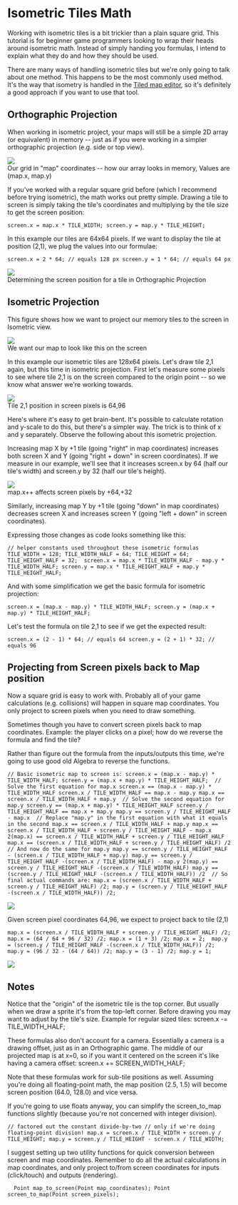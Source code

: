 # Isometric Tiles Math

Working with isometric tiles is a bit trickier than a plain square grid. This tutorial is for beginner game programmers looking to wrap their heads around isometric math. Instead of simply handing you formulas, I intend to explain what they do and how they should be used.

There are many ways of handling isometric tiles but we're only going to talk about one method. This happens to be the most commonly used method. It's the way that isometry is handled in the [Tiled map editor](http://mapeditor.org/), so it's definitely a good approach if you want to use that tool.

## Orthographic Projection

When working in isometric project, your maps will still be a simple 2D array (or equivalent) in memory -- just as if you were working in a simpler orthographic projection (e.g. side or top view).

![](https://clintbellanger.net/articles/isometric_math/images/map_coordinates.png)  
Our grid in "map" coordinates -- how our array looks in memory, Values are (map.x, map.y)

If you've worked with a regular square grid before (which I recommend before trying isometric), the math works out pretty simple. Drawing a tile to screen is simply taking the tile's coordinates and multiplying by the tile size to get the screen position:

`screen.x = map.x * TILE_WIDTH; screen.y = map.y * TILE_HEIGHT;`

In this example our tiles are 64x64 pixels. If we want to display the tile at position (2,1), we plug the values into our formulae:

`screen.x = 2 * 64; // equals 128 px screen.y = 1 * 64; // equals 64 px`

![](https://clintbellanger.net/articles/isometric_math/images/orthographic_projection.png)  
Determining the screen position for a tile in Orthographic Projection

## Isometric Projection

This figure shows how we want to project our memory tiles to the screen in Isometric view.

![](https://clintbellanger.net/articles/isometric_math/images/screen_coordinates.png)  
We want our map to look like this on the screen

In this example our isometric tiles are 128x64 pixels. Let's draw tile 2,1 again, but this time in isometric projection. First let's measure some pixels to see where tile 2,1 is on the screen compared to the origin point -- so we know what answer we're working towards.

![](https://clintbellanger.net/articles/isometric_math/images/iso_map_to_screen.png)  
Tile 2,1 position in screen pixels is 64,96

Here's where it's easy to get brain-bent. It's possible to calculate rotation and y-scale to do this, but there's a simpler way. The trick is to think of x and y separately. Observe the following about this isometric projection.

Increasing map X by +1 tile (going "right" in map coordinates) increases both screen X and Y (going "right + down" in screen coordinates). If we measure in our example, we'll see that it increases screen.x by 64 (half our tile's width) and screen.y by 32 (half our tile's height).

![](https://clintbellanger.net/articles/isometric_math/images/tracing_axis.png)  
map.x++ affects screen pixels by +64,+32

Similarly, increasing map Y by +1 tile (going "down" in map coordinates) decreases screen X and increases screen Y (going "left + down" in screen coordinates).

Expressing those changes as code looks something like this:

`// helper constants used throughout these isometric formulas TILE_WIDTH = 128; TILE_WIDTH_HALF = 64; TILE_HEIGHT = 64; TILE_HEIGHT_HALF = 32;  screen.x = map.x * TILE_WIDTH_HALF - map.y * TILE_WIDTH_HALF; screen.y = map.x * TILE_HEIGHT_HALF + map.y * TILE_HEIGHT_HALF;`

And with some simplification we get the basic formula for isometric projection:

`screen.x = (map.x - map.y) * TILE_WIDTH_HALF; screen.y = (map.x + map.y) * TILE_HEIGHT_HALF;`

Let's test the formula on tile 2,1 to see if we get the expected result:

`screen.x = (2 - 1) * 64; // equals 64 screen.y = (2 + 1) * 32; // equals 96`

## Projecting from Screen pixels back to Map position

Now a square grid is easy to work with. Probably all of your game calculations (e.g. collisions) will happen in square map coordinates. You only project to screen pixels when you need to draw something.

Sometimes though you have to convert screen pixels back to map coordinates. Example: the player clicks on a pixel; how do we reverse the formula and find the tile?

Rather than figure out the formula from the inputs/outputs this time, we're going to use good old Algebra to reverse the functions.

`// Basic isometric map to screen is: screen.x = (map.x - map.y) * TILE_WIDTH_HALF; screen.y = (map.x + map.y) * TILE_HEIGHT_HALF;  // Solve the first equation for map.x screen.x == (map.x - map.y) * TILE_WIDTH_HALF screen.x / TILE_WIDTH_HALF == map.x - map.y map.x == screen.x / TILE_WIDTH_HALF + map.y  // Solve the second equation for map.y screen.y == (map.x + map.y) * TILE_HEIGHT_HALF screen.y / TILE_HEIGHT_HALF == map.x + map.y map.y == screen.y / TILE_HEIGHT_HALF - map.x  // Replace "map.y" in the first equation with what it equals in the second map.x == screen.x / TILE_WIDTH_HALF + map.y map.x == screen.x / TILE_WIDTH_HALF + screen.y / TILE_HEIGHT_HALF - map.x 2(map.x) == screen.x / TILE_WIDTH_HALF + screen.y / TILE_HEIGHT_HALF map.x == (screen.x / TILE_WIDTH_HALF + screen.y / TILE_HEIGHT_HALF) /2  // And now do the same for map.y map.y == screen.y / TILE_HEIGHT_HALF - (screen.x / TILE_WIDTH_HALF + map.y) map.y == screen.y / TILE_HEIGHT_HALF -(screen.x / TILE_WIDTH_HALF) - map.y 2(map.y) == screen.y / TILE_HEIGHT_HALF -(screen.x / TILE_WIDTH_HALF) map.y == (screen.y / TILE_HEIGHT_HALF -(screen.x / TILE_WIDTH_HALF)) /2  // So final actual commands are: map.x = (screen.x / TILE_WIDTH_HALF + screen.y / TILE_HEIGHT_HALF) /2; map.y = (screen.y / TILE_HEIGHT_HALF -(screen.x / TILE_WIDTH_HALF)) /2;`

![](https://clintbellanger.net/articles/isometric_math/images/algebra.png)

Given screen pixel coordinates 64,96, we expect to project back to tile (2,1)

`map.x = (screen.x / TILE_WIDTH_HALF + screen.y / TILE_HEIGHT_HALF) /2; map.x = (64 / 64 + 96 / 32) /2; map.x = (1 + 3) /2; map.x = 2;  map.y = (screen.y / TILE_HEIGHT_HALF -(screen.x / TILE_WIDTH_HALF)) /2; map.y = (96 / 32 - (64 / 64)) /2; map.y = (3 - 1) /2; map.y = 1;`

![](https://clintbellanger.net/articles/isometric_math/images/mathematical.png)

## Notes

Notice that the "origin" of the isometric tile is the top corner. But usually when we draw a sprite it's from the top-left corner. Before drawing you may want to adjust by the tile's size. Example for regular sized tiles: screen.x -= TILE_WIDTH_HALF;

These formulas also don't account for a camera. Essentially a camera is a drawing offset, just as in an Orthographic game. The middle of our projected map is at x=0, so if you want it centered on the screen it's like having a camera offset: screen.x += SCREEN_WIDTH_HALF;

Note that these formulas work for sub-tile positions as well. Assuming you're doing all floating-point math, the map position (2.5, 1.5) will become screen position (64.0, 128.0) and vice versa.

If you're going to use floats anyway, you can simplify the screen_to_map functions slightly (because you're not concerned with integer division).

`// factored out the constant divide-by-two // only if we're doing floating-point division! map.x = screen.x / TILE_WIDTH + screen.y / TILE_HEIGHT; map.y = screen.y / TILE_HEIGHT - screen.x / TILE_WIDTH;`

I suggest setting up two utility functions for quick conversion between screen and map coordinates. Remember to do all the actual calculations in map coordinates, and only project to/from screen coordinates for inputs (click/touch) and outputs (rendering).

`   Point map_to_screen(Point map_coordinates); Point screen_to_map(Point screen_pixels);   `